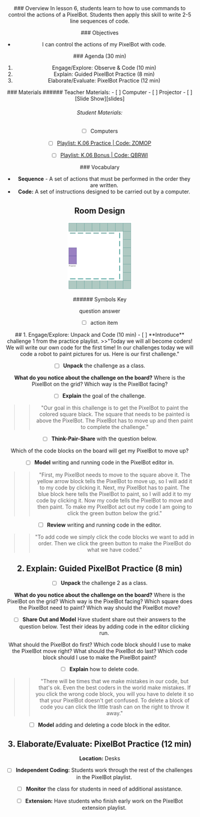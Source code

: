 <header class='header' title='PixelBots' subtitle='Lesson K.06'/>

<notable>
<iconp src='/icons/activity.png'>### Overview</iconp>
In lesson 6, students learn to how to use commands to control the actions of a PixelBot. Students then apply this skill to write 2-5 line sequences of code.


<iconp src='/icons/objectives.png'>### Objectives</iconp>
 - I can control the actions of my PixelBot with code.

<iconp src='/icons/agenda.png'>### Agenda (30 min)</iconp>

1. Engage/Explore: Observe & Code (10 min)
1. Explain: Guided PixelBot Practice (8 min)
1. Elaborate/Evaluate: PixelBot Practice (12 min)

<note>
<iconp src='/icons/materials.png'>### Materials</iconp>
###### Teacher Materials:
- [ ] Computer
- [ ] Projector
- [ ] [Slide Show][slides]

###### Student Materials:
- [ ] Computers
- [ ] [Playlist: K.06 Practice | Code: ZOMOP][ind-practice]
- [ ] [Playlist: K.06 Bonus | Code: QBRWI][extension]


<iconp src='/icons/vocab.png'>### Vocabulary</iconp>
- **Sequence** - A set of actions that must be performed in the order they are written.
- **Code:** A set of instructions designed to be carried out by a computer.
</note>

<pagebreak/>

## Room Design

![room](/images/layout-online.png)

<note borderLeft='2px solid green' mt='2em'>
###### Symbols Key

<iconp ml='1.65em' type='question'>question</iconp>
<iconp ml='1.65em' type='answer'>answer</iconp>
- [ ] action item
</note>

<pagebreak/>
## 1. Engage/Explore: Unpack and Code (10 min)
- [ ] **Introduce** challenge 1 from the practice playlist.
>>"Today we will all become coders! We will write our own code for the first time! In our challenges today we will code a robot to paint pictures for us. Here is our first challenge."

- [ ] **Unpack** the challenge as a class.

<iconp type='question'>**What do you notice about the challenge on the board?**</iconp>
    <iconp type='question'>Where is the PixelBot on the grid?</iconp>
    <iconp type='question'>Which way is the PixelBot facing?</iconp>

- [ ] **Explain** the goal of the challenge.
>>"Our goal in this challenge is to get the PixelBot to paint the colored square black. The square that needs to be painted is above the PixelBot. The PixelBot has to move up and then paint to complete the challenge."

- [ ] **Think-Pair-Share** with the question below.

<iconp type='question'>Which of the code blocks on the board will get my PixelBot to move up?</iconp>

- [ ] **Model** writing and running code in the PixelBot editor in.
>>"First, my PixelBot needs to move to the square above it. The yellow arrow block tells the PixelBot to move up, so I will add it to my code by clicking it. Next, my PixelBot has to paint. The blue block here tells the PixelBot to paint, so I will add it to my code by clicking it. Now my code tells the PixelBot to move and then paint. To make my PixelBot act out my code I am going to click the green button below the grid."

- [ ] **Review** writing and running code in the editor.
>>"To add code we simply click the code blocks we want to add in order. Then we click the green button to make the PixelBot do what we have coded."

## 2. Explain: Guided PixelBot Practice (8 min)
- [ ] **Unpack** the challenge 2 as a class.

<iconp type='question'>**What do you notice about the challenge on the board?**</iconp>
    <iconp type='question'>Where is the PixelBot on the grid?</iconp>
    <iconp type='question'>Which way is the PixelBot facing?</iconp>
    <iconp type='question'>Which square does the PixelBot need to paint?</iconp>
    <iconp type='question'>Which way should the PixelBot move?</iconp>

- [ ] **Share Out and Model** Have student share out their answers to the question below. Test their ideas by adding code in the editor clicking run.

<iconp type='question'>What should the PixelBot do first?</iconp>
<iconp type='question'>Which code block should I use to make the PixelBot move right?</iconp>
<iconp type='question'>What should the PixelBot do last?</iconp>
<iconp type='question'>Which code block should I use to make the PixelBot paint?</iconp>

- [ ] **Explain** how to delete code.
>>"There will be times that we make mistakes in our code, but that's ok. Even the best coders in the world make mistakes. If you click the wrong code block, you will you have to delete it so that your PixelBot doesn't get confused. To delete a block of code you can click the little trash can on the right to throw it away."

- [ ] **Model** adding and deleting a code block in the editor.

## 3. Elaborate/Evaluate: PixelBot Practice (12 min)
**Location:** Desks

- [ ] **Independent Coding:** Students work through the rest of the challenges in the PixelBot playlist.

- [ ] **Monitor** the class for students in need of additional assistance.

- [ ] **Extension:** Have students who finish early work on the PixelBot extension playlist.
</notable>

[slides]: https://drive.google.com/open?id=1ean8naFUkfNz0ntGLzHQzfmtFkctSoI8hKEruMHbujQ
[ind-practice]: http://www.pixelbots.io/ZOMOP
[extension]: http://www.pixelbots.io/QBRWI
[assess]: https://artbot-26016.firebaseapp.com/V3ZP3
